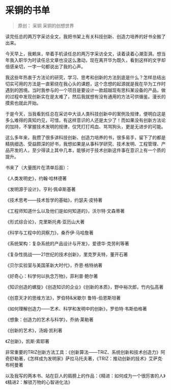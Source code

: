 # 采铜的书单
> 原创： 采铜  采铜的创想世界

读完任总的两万字采访全文，我把书架上有关科技创新、创造力培养的好书全搬了出来。

今天早上，我赖床，举着手机读任总的两万字采访全文，读着读着心潮澎湃。想当年我入职华为时读任总文章也没这么激动，现在离开华为既久，看到这样的文字却倍感亲切，一字一句都说出了我的心声。

我这些年热衷于方法论的研究，学习、思考和创新的方法到底是什么？怎样总结出切实可用的方法是一直萦绕在我心头的课题，这个念想的起源就是我在华为工作时遇到的困境。当时我参与的一个项目是要设计一款超越现有思科某设备的产品，做的过程中发现创新实在是太难了，然后我就想有没有通用的方法可供循鉴。漫长的摸索也就此开始。

于是今天，当我看到任总在采访中大谈人类科技创新中的案例及规律，便明白这是多么难得的真知灼见，可惜，有这样意识的人还是太少了！而如果没有创新方法论的加持，不掌握技术发明的规律，仅凭打打鸡血、骂骂狗头，更是无进步的可能。

这么多年来，我攒了很多讲科技创新、创造力培养的书，很多易手，留下了的都是精挑细选、受益颇深的好书，我想如果是从事科学研究、技术发明、工程管理、产品开发的人，至少得读上其中几本，能够对于技术创新这件事在意识上有一个质的提升。

书来了（大量图片在清单后面）：

《人类发明史》，约翰·哈林德著

《发明源于设计》，亨利·佩卓斯基著

《技术思考——技术哲学的基础》，约瑟夫·皮特著

《工程师知道什么以及他们是如何知道的》，沃尔特·文森蒂著

《形式综合论》，克里斯托弗·亚历山大著

《科学与工程中的洞察力》，桑乔伊·马哈詹著

《系统架构：复杂系统的产品设计与开发》，爱德华·克劳利等著

《复杂性挑战——21世纪的技术创新》，里克罗夫特，董开石著

《贝尔实验室与美国革新大时代》，乔恩·格特纳著

《好奇心：科学何以执念万物》，菲利普·鲍尔著

《知识创造的螺旋》《创造知识的企业》《创新的本质》，野中裕次郎，竹内弘高著

《创意天才的思维方法》，罗伯特&米歇尔 鲁特-伯恩斯坦著

《如何理解创造力——艺术、科学和发明中的创新》，罗伯特·韦斯伯格著

《想象：创造力的艺术与科学》，乔纳·莱勒著

《创新的艺术》，汤姆·凯利著

《Z创新》，凯斯·索耶著

非常重要的TRIZ创新方法工具：《创新算法——TRIZ、系统创新和技术创造力》阿奇舒勒著，《怎样成为发明家》萨拉马托夫著，《TRIZ：推动创新的技术》艾萨克·布柯曼著

以及我写的两本书、站在巨人的肩膀上的作品：《精进：如何成为一个很厉害的人》《精进2：解锁万物的心智进化法》